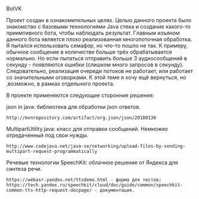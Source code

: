 BotVK

  Проект создан в ознакомительных целях. Целью данного проекта было знакомство с базовыми технологиями Java стека и создание какого-то приимтивного бота, чтобы наблюдать результат.
  Главным изъяном данного бота является плохо реализованная многопоточная обработка. Я пытался использовать семафор, но что-то пошло не так. К примеру, обычное сообщение в количестве больше трёх обрабатывается нормально. Но если пытаться отправить больше 3 аудиосообщений в секунду - появляются ошибки (слишком много запросов в секунду). Следовательно, реализация очереди потоков не работает, или работает со значительными оговорками. К этой теме я хочу ещё вернуться, но ,возможно, в рамках отдельного проекта.

В проекте применяются следующие сторонние решения:

  json in java: библиотека для обработки json ответов.

    http://mvnrepository.com/artifact/org.json/json/20180130

  MultipartUtility.java: класс для отправки сообщений. Немножко отредаченный под свои нужды.

    http://www.codejava.net/java-se/networking/upload-files-by-sending-multipart-request-programmatically

  Речевые технологии SpeechKit: облачное решение от Яндекса для синтеза речи.

    https://webasr.yandex.net/ttsdemo.html - форма для тестов;
    https://tech.yandex.ru/speechkit/cloud/doc/guide/common/speechkit-common-tts-http-request-docpage/ - документация.

